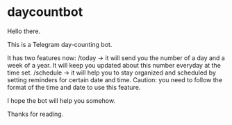 # daycountbot

Hello there.

This is a Telegram day-counting bot. 

It has two features now:
/today -> it will send you the number of a day and a week of a year. It will keep you updated about this number everyday at the time set.
/schedule -> it will help you to stay organized and scheduled by setting reminders for certain date and time. Caution: you need to follow the format of the time and date to use this feature.

I hope the bot will help you somehow. 

Thanks for reading. 

